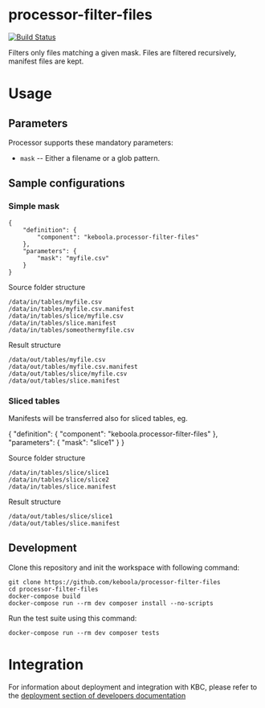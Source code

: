 # processor-filter-files

[![Build Status](https://travis-ci.org/keboolaprocessor-filter-files.svg?branch=master)](https://travis-ci.org/keboola/processor-filter-files)

Filters only files matching a given mask. Files are filtered recursively, manifest files are kept.

# Usage

## Parameters

Processor supports these mandatory parameters:

 - `mask` -- Either a filename or a glob pattern.

## Sample configurations

### Simple mask

```
{
    "definition": {
        "component": "keboola.processor-filter-files"
    },
    "parameters": {
        "mask": "myfile.csv"
    }
}

```

Source folder structure

```
/data/in/tables/myfile.csv
/data/in/tables/myfile.csv.manifest
/data/in/tables/slice/myfile.csv
/data/in/tables/slice.manifest
/data/in/tables/someothermyfile.csv
```

Result structure

```
/data/out/tables/myfile.csv
/data/out/tables/myfile.csv.manifest
/data/out/tables/slice/myfile.csv
/data/out/tables/slice.manifest

```

### Sliced tables

Manifests will be transferred also for sliced tables, eg.

{
    "definition": {
        "component": "keboola.processor-filter-files"
    },
    "parameters": {
        "mask": "slice1"
    }
}

Source folder structure

```
/data/in/tables/slice/slice1
/data/in/tables/slice/slice2
/data/in/tables/slice.manifest
```

Result structure

```
/data/out/tables/slice/slice1
/data/out/tables/slice.manifest

```


## Development

Clone this repository and init the workspace with following command:

```
git clone https://github.com/keboola/processor-filter-files
cd processor-filter-files
docker-compose build
docker-compose run --rm dev composer install --no-scripts
```

Run the test suite using this command:

```
docker-compose run --rm dev composer tests
```

# Integration

For information about deployment and integration with KBC, please refer to the [deployment section of developers documentation](https://developers.keboola.com/extend/component/deployment/)
